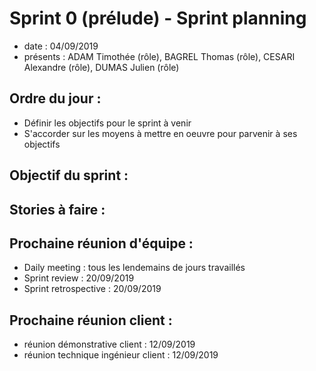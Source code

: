 # Sprint 0 (prélude) - Sprint planning 

+ date : 04/09/2019 
+ présents : ADAM Timothée (rôle), BAGREL Thomas (rôle), CESARI Alexandre (rôle), DUMAS Julien (rôle)


## Ordre du jour : 
+ Définir les objectifs pour le sprint à venir
+ S'accorder sur les moyens à mettre en oeuvre pour parvenir à ses objectifs

## Objectif du sprint :

## Stories à faire :

## Prochaine réunion d'équipe :

+ Daily meeting : tous les lendemains de jours travaillés
+ Sprint review : 20/09/2019
+ Sprint retrospective : 20/09/2019

## Prochaine réunion client : 

+ réunion démonstrative client : 12/09/2019
+ réunion technique ingénieur client : 12/09/2019